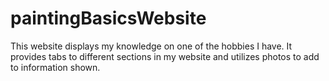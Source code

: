 # paintingBasicsWebsite
This website displays my knowledge on one of the hobbies I have. It provides tabs to different sections in my website and utilizes photos to add to information shown.
